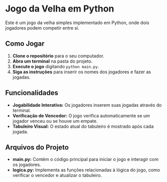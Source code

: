 # Jogo da Velha em Python

Este é um jogo da velha simples implementado em Python, onde dois jogadores podem competir entre si.

## Como Jogar

1. **Clone o repositório** para o seu computador.
2. **Abra um terminal** na pasta do projeto.
3. **Execute o jogo** digitando `python main.py`.
4. **Siga as instruções** para inserir os nomes dos jogadores e fazer as jogadas.

## Funcionalidades

- **Jogabilidade Interativa:** Os jogadores inserem suas jogadas através do terminal.
- **Verificação de Vencedor:** O jogo verifica automaticamente se um jogador venceu ou se houve um empate.
- **Tabuleiro Visual:** O estado atual do tabuleiro é mostrado após cada jogada.

## Arquivos do Projeto

- **main.py:** Contém o código principal para iniciar o jogo e interagir com os jogadores.
- **logica.py:** Implementa as funções relacionadas à lógica do jogo, como verificar o vencedor e atualizar o tabuleiro.
